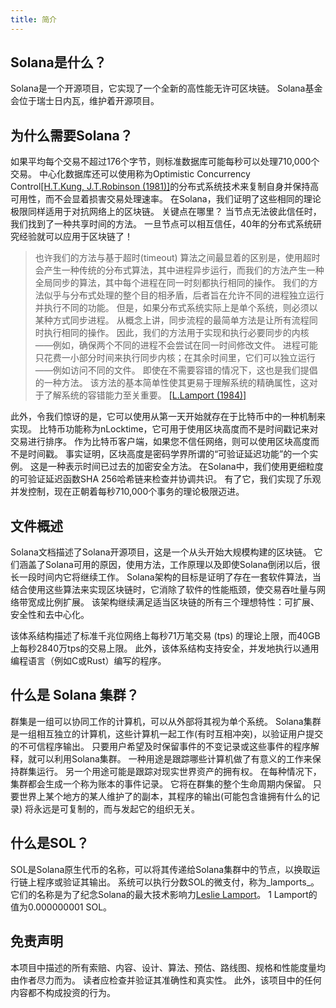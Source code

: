 ```yaml
---
title: 简介
---
```


## Solana是什么？

Solana是一个开源项目，它实现了一个全新的高性能无许可区块链。 Solana基金会位于瑞士日内瓦，维护着开源项目。

## 为什么需要Solana？

如果平均每个交易不超过176个字节，则标准数据库可能每秒可以处理710,000个交易。 中心化数据库还可以使用称为Optimistic Concurrency Control[\[H.T.Kung, J.T.Robinson (1981)\]](http://citeseerx.ist.psu.edu/viewdoc/summary?doi=10.1.1.65.4735)的分布式系统技术来复制自身并保持高可用性，而不会显着损害交易处理速率。 在Solana，我们证明了这些相同的理论极限同样适用于对抗网络上的区块链。 关键点在哪里？ 当节点无法彼此信任时，我们找到了一种共享时间的方法。 一旦节点可以相互信任，40年的分布式系统研究经验就可以应用于区块链了！

> 也许我们的方法与基于超时(timeout) 算法之间最显着的区别是，使用超时会产生一种传统的分布式算法，其中进程异步运行，而我们的方法产生一种全局同步的算法，其中每个进程在同一时刻都执行相同的操作。 我们的方法似乎与分布式处理的整个目的相矛盾，后者旨在允许不同的进程独立运行并执行不同的功能。 但是，如果分布式系统实际上是单个系统，则必须以某种方式同步进程。 从概念上讲，同步流程的最简单方法是让所有流程同时执行相同的操作。 因此，我们的方法用于实现和执行必要同步的内核——例如，确保两个不同的进程不会尝试在同一时间修改文件。 进程可能只花费一小部分时间来执行同步内核；在其余时间里，它们可以独立运行——例如访问不同的文件。 即使在不需要容错的情况下，这也是我们提倡的一种方法。 该方法的基本简单性使其更易于理解系统的精确属性，这对于了解系统的容错能力至关重要。 [\[L.Lamport (1984)\]](http://citeseerx.ist.psu.edu/viewdoc/summary?doi=10.1.1.71.1078)

此外，令我们惊讶的是，它可以使用从第一天开始就存在于比特币中的一种机制来实现。 比特币功能称为nLocktime，它可用于使用区块高度而不是时间戳记来对交易进行排序。 作为比特币客户端，如果您不信任网络，则可以使用区块高度而不是时间戳。 事实证明，区块高度是密码学界所谓的“可验证延迟功能”的一个实例。 这是一种表示时间已过去的加密安全方法。 在Solana中，我们使用更细粒度的可验证延迟函数SHA 256哈希链来检查并协调共识。 有了它，我们实现了乐观并发控制，现在正朝着每秒710,000个事务的理论极限迈进。

## 文件概述

Solana文档描述了Solana开源项目，这是一个从头开始大规模构建的区块链。 它们涵盖了Solana可用的原因，使用方法，工作原理以及即使Solana倒闭以后，很长一段时间内它将继续工作。 Solana架构的目标是证明了存在一套软件算法，当结合使用这些算法来实现区块链时，它消除了软件的性能瓶颈，使交易吞吐量与网络带宽成比例扩展。 该架构继续满足适当区块链的所有三个理想特性：可扩展、安全性和去中心化。

该体系结构描述了标准千兆位网络上每秒71万笔交易 \(tps\) 的理论上限，而40GB上每秒2840万tps的交易上限。 此外，该体系结构支持安全，并发地执行以通用编程语言（例如C或Rust）编写的程序。

## 什么是 Solana 集群？

群集是一组可以协同工作的计算机，可以从外部将其视为单个系统。 Solana集群是一组相互独立的计算机，这些计算机一起工作(有时互相冲突)，以验证用户提交的不可信程序输出。 只要用户希望及时保留事件的不变记录或这些事件的程序解释，就可以利用Solana集群。 一种用途是跟踪哪些计算机做了有意义的工作来保持群集运行。 另一个用途可能是跟踪对现实世界资产的拥有权。 在每种情况下，集群都会生成一个称为账本的事件记录。 它将在群集的整个生命周期内保留。 只要世界上某个地方的某人维护了的副本，其程序的输出\(可能包含谁拥有什么的记录\) 将永远是可复制的，而与发起它的组织无关。

## 什么是SOL？

SOL是Solana原生代币的名称，可以将其传递给Solana集群中的节点，以换取运行链上程序或验证其输出。 系统可以执行分数SOL的微支付，称为_lamports_。 它们的名称是为了纪念Solana的最大技术影响力[Leslie Lamport](https://en.wikipedia.org/wiki/Leslie_Lamport)。 1 Lamport的值为0.000000001 SOL。

## 免责声明

本项目中描述的所有索赔、内容、设计、算法、预估、路线图、规格和性能度量均由作者尽力而为。 读者应检查并验证其准确性和真实性。 此外，该项目中的任何内容都不构成投资的行为。

